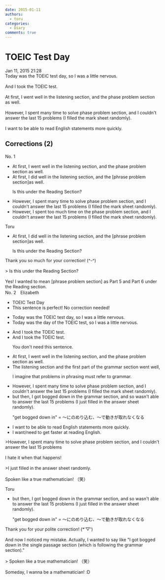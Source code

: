 ```yaml
---
date: 2015-01-11
authors:
  - toru
categories:
  - Diary
comments: true
---
```


# TOEIC Test Day
<div class="date">Jan 11, 2015 21:28</div>
<div id="post"><div id="body_show_ori">
Today was the TOEIC test day, so I was a little nervous.<br/><br/>And I took the TOEIC test.<br/><br/>At first, I went well in the listening section, and the phase problem section as well.<br/><br/>However, I spent many time to solve phase problem section, and I couldn't answer the last 15 problems (I filled the mark sheet randomly).<br/><br/>I want to be able to read English statements more quickly.
</div></div>

<!-- more -->


## Corrections (2)
<div id="block"><div class="first_name"> No. 1　<span class="just_name"></span></div><div id="block2">
<ul class="correction_field">
<li class="incorrect">At first, I went well in the listening section, and the phase problem section as well.</li>
<li class="corrected correct">
At first, I <span class="f_blue">did</span> well in the listening section, and the<span class="f_red"> [phrase problem section]</span>as well.
<p class="correction_comment">Is this under the Reading Section?</p>
</li>
</ul>
<ul class="correction_field">
<li class="incorrect">However, I spent many time to solve phase problem section, and I couldn't answer the last 15 problems (I filled the mark sheet randomly).</li>
<li class="corrected correct">
However, I spent<span class="f_blue"> too much</span> time on the phase problem section, and I couldn't answer the last 15 problems (I filled the mark sheet randomly).
</li>
</ul>
</div><div class="name"><span class="just_name">Toru</span><br><div class="quote_field"><ul class="correction_field">
<li class="corrected correct">
At first, I <span class="f_blue">did</span> well in the listening section, and the<span class="f_red"> [phrase problem section]</span>as well.
<p class="correction_comment">
Is this under the Reading Section?
</p>
</li>
</ul></div>
Thank you so much for your correction! (^-^)<br/><br/>&gt; Is this under the Reading Section?<br/><br/>Yes! I wanted to mean [phrase problem section] as Part 5 and Part 6 under the Reading section.
</div>
</div>
<div id="block"><div class="first_name"> No. 2　<span class="just_name">Elizabeth</span></div><div id="block2">
<ul class="correction_field">
<li class="incorrect">TOEIC Test Day</li>
<li class="corrected perfect">This sentence is perfect! No correction needed!</li>
</ul>
<ul class="correction_field">
<li class="incorrect">Today was the TOEIC test day, so I was a little nervous.</li>
<li class="corrected correct">
Today was the<span class="f_blue"> day of the</span> TOEIC test, so I was a little nervous.
</li>
</ul>
<ul class="correction_field">
<li class="incorrect">And I took the TOEIC test.</li>
<li class="corrected correct">
<span class="sline"><span class="f_gray">And I took the TOEIC test.</span></span>
<p class="correction_comment">You don't need this sentence.</p>
</li>
</ul>
<ul class="correction_field">
<li class="incorrect">At first, I went well in the listening section, and the phase problem section as well.</li>
<li class="corrected correct">
The listening section and the <span class="f_blue">first part of the grammar </span>section went well, 
<p class="correction_comment">I imagine that problems in phrasing must refer to grammar.</p>
</li>
</ul>
<ul class="correction_field">
<li class="incorrect">However, I spent many time to solve phase problem section, and I couldn't answer the last 15 problems (I filled the mark sheet randomly).</li>
<li class="corrected correct">
<span class="f_blue">but then</span>, <span class="f_blue">I got bogged down in the grammar section</span>, and <span class="f_blue">so wasn't able to </span>answer the last 15 problems (I <span class="f_blue">just </span>filled <span class="f_red">in</span> the <span class="f_red">answer</span> sheet randomly).
<p class="correction_comment">"get bogged down in" = ～にのめり込む、～で動きが取れなくなる</p>
</li>
</ul>
<ul class="correction_field">
<li class="incorrect">I want to be able to read English statements more quickly.</li>
<li class="corrected correct">
I want/<span class="f_blue">need</span> to<span class="f_blue"> get faster at reading</span> English.
</li>
</ul>
<p class="comment_small">
 &gt;However, I spent many time to solve phase problem section, and I couldn't answer the last 15 problems
 <br/>
 <br/>
 I hate it when that happens!
 <br/>
 <br/>
 &gt;I just filled in the answer sheet randomly.
 <br/>
 <br/>
 Spoken like a true mathematician! （笑）
</p>

</div><div class="name"><span class="just_name">Toru</span><br><div class="quote_field"><ul class="correction_field">
<li class="corrected correct">
<span class="f_blue">but then</span>, <span class="f_blue">I got bogged down in the grammar section</span>, and <span class="f_blue">so wasn't able to </span>answer the last 15 problems (I <span class="f_blue">just </span>filled <span class="f_red">in</span> the <span class="f_red">answer</span> sheet randomly).
<p class="correction_comment">
"get bogged down in" = ～にのめり込む、～で動きが取れなくなる
</p>
</li>
</ul></div>
Thank you for your polite correction! (*'▽')<br/><br/>And now I noticed my mistake. Actually, I wanted to say like "I got bogged down in the single passage section (which is following the grammar section)."<br/><br/>&gt; Spoken like a true mathematician! （笑）<br/><br/>Someday, I wanna be a mathematician! :D
</div>
</div>
